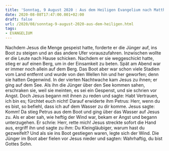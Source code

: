 ```yaml
---
title: 'Sonntag, 9 August 2020 : Aus dem Heiligen Evangelium nach Matthäus - Mt 14,22-33.'
date: 2020-08-08T17:47:00.001+02:00
draft: false
url: /2020/08/sonntag-9-august-2020-aus-dem-heiligen.html
tags: 
- EVANGELIUM
---
```


Nachdem Jesus die Menge gespeist hatte, forderte er die Jünger auf, ins Boot zu steigen und an das andere Ufer vorauszufahren. Inzwischen wollte er die Leute nach Hause schicken. Nachdem er sie weggeschickt hatte, stieg er auf einen Berg, um in der Einsamkeit zu beten. Spät am Abend war er immer noch allein auf dem Berg. Das Boot aber war schon viele Stadien vom Land entfernt und wurde von den Wellen hin und her geworfen; denn sie hatten Gegenwind. In der vierten Nachtwache kam Jesus zu ihnen; er ging auf dem See. Als ihn die Jünger über den See kommen sahen, erschraken sie, weil sie meinten, es sei ein Gespenst, und sie schrien vor Angst. Doch Jesus begann mit ihnen zu reden und sagte: Habt Vertrauen, ich bin es; fürchtet euch nicht! Darauf erwiderte ihm Petrus: Herr, wenn du es bist, so befiehl, dass ich auf dem Wasser zu dir komme. Jesus sagte: Komm! Da stieg Petrus aus dem Boot und ging über das Wasser auf Jesus zu. Als er aber sah, wie heftig der Wind war, bekam er Angst und begann unterzugehen. Er schrie: Herr, rette mich! Jesus streckte sofort die Hand aus, ergriff ihn und sagte zu ihm: Du Kleingläubiger, warum hast du gezweifelt? Und als sie ins Boot gestiegen waren, legte sich der Wind. Die Jünger im Boot aber fielen vor Jesus nieder und sagten: Wahrhaftig, du bist Gottes Sohn.